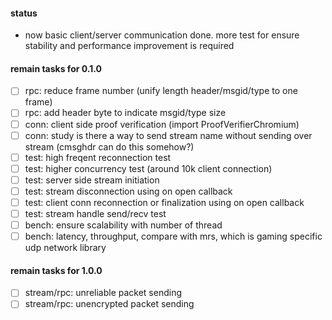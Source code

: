 #### status
- now basic client/server communication done. more test for ensure stability and performance improvement is required

#### remain tasks for 0.1.0
- [ ] rpc: reduce frame number (unify length header/msgid/type to one frame)
- [ ] rpc: add header byte to indicate msgid/type size
- [ ] conn: client side proof verification (import ProofVerifierChromium)
- [ ] conn: study is there a way to send stream name without sending over stream (cmsghdr can do this somehow?)
- [ ] test: high freqent reconnection test
- [ ] test: higher concurrency test (around 10k client connection)
- [ ] test: server side stream initiation
- [ ] test: stream disconnection using on open callback 
- [ ] test: client conn reconnection or finalization using on open callback
- [ ] test: stream handle send/recv test
- [ ] bench: ensure scalability with number of thread
- [ ] bench: latency, throughput, compare with mrs, which is gaming specific udp network library

#### remain tasks for 1.0.0
- [ ] stream/rpc: unreliable packet sending
- [ ] stream/rpc: unencrypted packet sending 